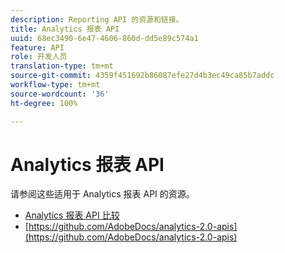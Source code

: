 ```yaml
---
description: Reporting API 的资源和链接。
title: Analytics 报表 API
uuid: 68ec3490-6e47-4606-860d-dd5e89c574a1
feature: API
role: 开发人员
translation-type: tm+mt
source-git-commit: 4359f451692b86087efe27d4b3ec49ca85b7addc
workflow-type: tm+mt
source-wordcount: '36'
ht-degree: 100%

---
```



# Analytics 报表 API

请参阅这些适用于 Analytics 报表 API 的资源。

* [Analytics 报表 API 比较](api-comparison.md)
* [https://github.com/AdobeDocs/analytics-2.0-apis](https://github.com/AdobeDocs/analytics-2.0-apis)
